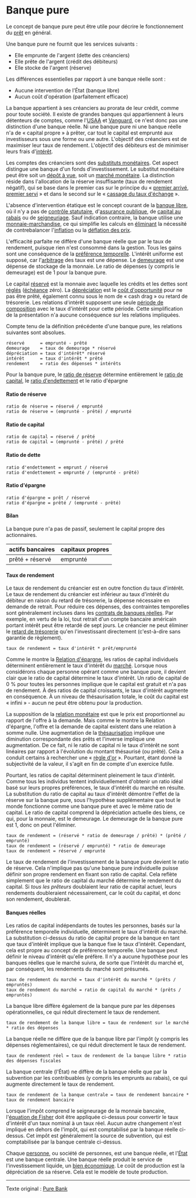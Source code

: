 Banque pure
===========

Le concept de banque pure peut être utile pour décrire le fonctionnement du [prêt](ch101-glossary.md#prêter) en général.

Une banque pure ne fournit que les services suivants :

* Elle emprunte de l'argent (dette des créanciers)
* Elle prête de l'argent (crédit des débiteurs)
* Elle stocke de l'argent (réserve)

Les différences essentielles par rapport à une banque réelle sont :

* Aucune intervention de l'État (banque libre)
* Aucun coût d'opération (parfaitement efficace)

La banque appartient à ses créanciers au prorata de leur crédit, comme pour toute société. Il existe de grandes banques qui appartiennent à leurs détenteurs de comptes, comme l'[USAA](https://www.usaa.com) et [Vanguard](https://investor.vanguard.com), ce n'est donc pas une distinction d'une banque réelle. Ni une banque pure ni une banque réelle n'a de « capital propre » à prêter, car tout le capital est emprunté aux investisseurs sous une forme ou une autre. L'objectif des créanciers est de maximiser leur taux de rendement. L'objectif des débiteurs est de minimiser leurs frais d'[intérêt](ch101-glossary.md#intérêt).

Les comptes des créanciers sont des [substituts monétaires](https://wiki.mises.org/wiki/Money_substitutes). Cet aspect distingue une banque d'un fonds d'investissement. Le substitut monétaire peut être soit un [dépôt à vue](https://fr.wikipedia.org/wiki/Compte_courant), soit un [marché monétaire](https://fr.wikipedia.org/wiki/March%C3%A9_mon%C3%A9taire). La distinction réside dans l'allocation de la réserve insuffisante (taux de rendement négatif), qui se base dans le premier cas sur le principe du « [premier arrivé, premier servi](https://fr.wikipedia.org/wiki/Panique_bancaire) » et dans le second sur le « [cassage du taux d'échange](https://en.wikipedia.org/wiki/Money_market_fund#Breaking_the_buck) ».

L'absence d'intervention étatique est le concept courant de la [banque libre](https://fr.wikipedia.org/wiki/Banque_libre), où il n'y a pas de [contrôle statutaire](https://fr.wikipedia.org/wiki/R%C3%A9serve_f%C3%A9d%C3%A9rale_des_%C3%89tats-Unis), d'[assurance publique](https://www.fdic.gov), de [capital au rabais](https://en.wikipedia.org/wiki/Discount_window) ou de [seigneuriage](https://fr.wikipedia.org/wiki/Seigneuriage). Sauf indication contraire, la banque utilise une [monnaie-marchandise](ch005-money-taxonomy.md), ce qui simplifie les calculs en [éliminant](ch013-inflation-principle.md) la nécessité de contrebalancer l'[inflation](https://fr.wikipedia.org/wiki/Inflation) ou la [déflation des prix](https://fr.wikipedia.org/wiki/D%C3%A9flation).

L'efficacité parfaite ne diffère d'une banque réelle que par le taux de rendement, puisque rien n'est consommé dans la gestion. Tous les gains sont une conséquence de la [préférence temporelle](ch085-time-preference-fallacy.md). L'intérêt uniforme est supposé, car l'[arbitrage](https://fr.wikipedia.org/wiki/Arbitrage_(finance)) des taux est une dépense. Le [demeurage](https://fr.wikipedia.org/wiki/Demeurage_(finance)) est une dépense de stockage de la monnaie. Le ratio de dépenses (y compris le demeurage) est de 1 pour la banque pure.

Le capital [réservé](ch098-reserve-definition.md) est la monnaie avec laquelle les crédits et les dettes sont [réglés](https://fr.wikipedia.org/wiki/%C3%89change,_compensation_et_r%C3%A8glement) ([échéance](https://fr.wikipedia.org/wiki/%C3%89ch%C3%A9ance_(finance)) zéro). La [dépréciation](ch011-depreciation-principle.md) est le [coût d'opportunité](https://fr.wikipedia.org/wiki/Co%C3%BBt_d%27opportunit%C3%A9) pour ne pas être prêté, également connu sous le nom de « cash drag » ou retard de trésorerie. Les relations d'intérêt supposent une seule [période de composition](https://fr.wikipedia.org/wiki/Int%C3%A9r%C3%AAts_compos%C3%A9s) avec le taux d'intérêt pour cette période. Cette simplification de la présentation n'a aucune conséquence sur les relations impliquées.

Compte tenu de la définition précédente d'une banque pure, les relations suivantes sont absolues.

```
réservé      = emprunté - prêté
demeurage    = taux de demeurage * réservé
dépréciation = taux d'intérêt* réservé
intérêt      = taux d'intérêt * prêté
rendement    = ratio des dépenses * intérêts
```

Pour la banque pure, le [ratio de réserve](https://fr.wikipedia.org/wiki/R%C3%A9serves_obligatoires) détermine entièrement le [ratio de capital](https://en.wikipedia.org/wiki/Capital_requirement), le [ratio d'endettement](https://en.wikipedia.org/wiki/Debt_ratio) et le ratio d'épargne

#### Ratio de réserve

```
ratio de réserve = réservé / emprunté
ratio de réserve = (emprunté - prêté) / emprunté
```

#### Ratio de capital

```
ratio de capital = réservé / prêté
ratio de capital = (emprunté - prêté) / prêté
```

#### Ratio de dette

```
ratio d'endettement = emprunt / réservé
ratio d'endettement = emprunté / (emprunté - prêté)
```

#### Ratio d'épargne

```
ratio d'épargne = prêt / réservé
ratio d'épargne = prêté / (emprunté - prêté)
```

#### Bilan

La banque pure n'a pas de passif, seulement le capital propre des actionnaires.

|actifs bancaires  |capitaux propres   |
|------------------|-------------------|
|prêté + réservé   |emprunté           |

#### Taux de rendement

Le taux de rendement du créancier est en outre fonction du taux d'intérêt. Le taux de rendement du créancier est inférieur au taux d'intérêt du débiteur en raison du retard de trésorerie, la dépense nécessaire en demande de retrait. Pour réduire ces dépenses, des contraintes temporelles sont généralement incluses dans les [contrats de banques réelles](https://www.chase.com/content/dam/chasecom/en/checking/documents/deposit_account_agreement.pdf). Par exemple, en vertu de la loi, tout retrait d'un compte bancaire américain portant intérêt peut être retardé de sept jours. Le créancier ne peut éliminer le [retard de trésorerie](https://www.investopedia.com/terms/p/performance_drag.asp) qu'en l'investissant directement (c'est-à-dire sans garantie de règlement).

```
taux de rendement = taux d'intérêt * prêt/emprunté
```

Comme le montre la [Relation d'épargne](ch091-saving-relation.md), les ratios de capital individuels déterminent entièrement le taux d'intérêt du [marché](ch101-glossary.md#marché). Lorsque nous considérons chaque personne opérant comme une banque pure, il devient clair que le ratio de capital détermine le taux d'intérêt. Un ratio de capital de 0 % pour toutes les personnes implique que le capital est gratuit et n'a pas de rendement. À des ratios de capital croissants, le taux d'intérêt augmente en conséquence. À un niveau de thésaurisation totale, le coût du capital est « infini » - aucun ne peut être obtenu pour la production.

La supposition de la [relation monétaire](ch013-inflation-principle.md) est que le prix est proportionnel au rapport de l'offre à la demande. Mais comme le montre la Relation d'épargne, l'offre et la demande de capital existent dans une relation à somme nulle. Une augmentation de la [thésaurisation](ch101-glossary.md#thésauriser) implique une diminution correspondante des prêts et l'inverse implique une augmentation. De ce fait, ni le ratio de capital ni le taux d'intérêt ne sont linéaires par rapport à l'évolution du montant thésaurisé (ou prêté). Cela a conduit certains à rechercher une « [règle d'or](https://fr.wikipedia.org/wiki/R%C3%A8gle_d%27or_de_l%27accumulation) ». Pourtant, étant donné la subjectivité de la valeur, il s'agit en fin de compte d'un exercice futile.

Pourtant, les ratios de capital déterminent pleinement le taux d'intérêt. Comme tous les individus tentent individuellement d'obtenir un ratio idéal basé sur leurs propres préférences, le taux d'intérêt du marché en résulte. La substitution du ratio de capital au taux d'intérêt démontre l'effet de la réserve sur la banque pure, sous l'hypothèse supplémentaire que tout le monde fonctionne comme une banque pure et avec le même ratio de capital. Le ratio de capital comprend la dépréciation actuelle des biens, ce qui, pour la monnaie, est le demeurage. Le demeurage de la banque pure est 1, donc on peut l'éliminer.

```
taux de rendement = (réservé * ratio de demeurage / prêté) * (prêté / emprunté)
taux de rendement = (réservé / emprunté) * ratio de demeurage
taux de rendement = réservé / emprunté
```

Le taux de rendement de l'investissement de la banque pure devient le ratio de réserve. Cela n'implique pas qu'une banque pure individuelle puisse définir son propre rendement en fixant son ratio de capital. Cela reflète simplement que le ratio de capital du marché détermine le rendement du capital. Si *tous les prêteurs* doublaient leur ratio de capital actuel, leurs rendements doubleraient nécessairement, car le coût du capital, et donc son rendement, doublerait.

#### Banques réelles

Les ratios de capital indépendants de toutes les personnes, basés sur la préférence temporelle individuelle, déterminent le taux d'intérêt du marché. La substitution ci-dessus du ratio de capital propre de la banque en tant que taux d'intérêt implique que la banque fixe le taux d'intérêt. Cependant, cela est propre au concept de préférence temporelle. Une banque peut définir le niveau d'intérêt qu'elle préfère. Il n'y a aucune hypothèse pour les banques réelles que le marché suivra, de sorte que l'intérêt du marché et, par conséquent, les rendements du marché sont présumés.

``` 
taux de rendement du marché = taux d'intérêt du marché * (prêts / empruntés)
taux de rendement du marché = ratio de capital du marché * (prêts / empruntés)
```

La banque libre diffère également de la banque pure par les dépenses opérationnelles, ce qui réduit directement le taux de rendement.

```
taux de rendement de la banque libre = taux de rendement sur le marché * ratio des dépenses
```

La banque réelle ne diffère que de la banque libre par l'impôt (y compris les dépenses réglementaires), ce qui réduit directement le taux de rendement.

```
taux de rendement réel = taux de rendement de la banque libre * ratio des dépenses fiscales
```

La banque centrale (l'État) ne diffère de la banque réelle que par la subvention par les contribuables (y compris les emprunts au rabais), ce qui augmente directement le taux de rendement.

```
taux de rendement de la banque centrale = taux de rendement bancaire * taux de rendement bancaire
```

Lorsque l'impôt comprend le seigneurage de la monnaie bancaire, l'[équation de Fisher](https://fr.wikipedia.org/wiki/%C3%89quation_de_Fisher) doit être appliquée ci-dessus pour convertir le taux d'intérêt d'un taux nominal à un taux réel. Aucun autre changement n'est impliqué en dehors de l'impôt, qui est comptabilisé par la banque réelle ci-dessus. Cet impôt est généralement la source de subvention, qui est comptabilisée par la banque centrale ci-dessus.

Chaque [personne](ch101-glossary.md#personne), ou société de personnes, est une banque réelle, et l'[État](ch101-glossary.md#état) est une banque centrale. Une banque réelle produit le service de l'investissement liquide, un [bien économique](https://fr.wikipedia.org/wiki/Bien_(%C3%A9conomie)). Le coût de production est la dépréciation de sa réserve. Cela est le modèle de toute production.

---

Texte original : [Pure Bank](https://github.com/libbitcoin/libbitcoin-system/wiki/Pure-Bank)
